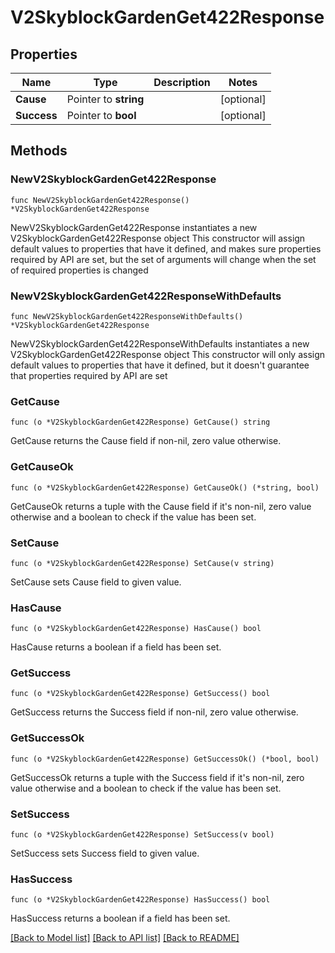 # V2SkyblockGardenGet422Response

## Properties

Name | Type | Description | Notes
------------ | ------------- | ------------- | -------------
**Cause** | Pointer to **string** |  | [optional] 
**Success** | Pointer to **bool** |  | [optional] 

## Methods

### NewV2SkyblockGardenGet422Response

`func NewV2SkyblockGardenGet422Response() *V2SkyblockGardenGet422Response`

NewV2SkyblockGardenGet422Response instantiates a new V2SkyblockGardenGet422Response object
This constructor will assign default values to properties that have it defined,
and makes sure properties required by API are set, but the set of arguments
will change when the set of required properties is changed

### NewV2SkyblockGardenGet422ResponseWithDefaults

`func NewV2SkyblockGardenGet422ResponseWithDefaults() *V2SkyblockGardenGet422Response`

NewV2SkyblockGardenGet422ResponseWithDefaults instantiates a new V2SkyblockGardenGet422Response object
This constructor will only assign default values to properties that have it defined,
but it doesn't guarantee that properties required by API are set

### GetCause

`func (o *V2SkyblockGardenGet422Response) GetCause() string`

GetCause returns the Cause field if non-nil, zero value otherwise.

### GetCauseOk

`func (o *V2SkyblockGardenGet422Response) GetCauseOk() (*string, bool)`

GetCauseOk returns a tuple with the Cause field if it's non-nil, zero value otherwise
and a boolean to check if the value has been set.

### SetCause

`func (o *V2SkyblockGardenGet422Response) SetCause(v string)`

SetCause sets Cause field to given value.

### HasCause

`func (o *V2SkyblockGardenGet422Response) HasCause() bool`

HasCause returns a boolean if a field has been set.

### GetSuccess

`func (o *V2SkyblockGardenGet422Response) GetSuccess() bool`

GetSuccess returns the Success field if non-nil, zero value otherwise.

### GetSuccessOk

`func (o *V2SkyblockGardenGet422Response) GetSuccessOk() (*bool, bool)`

GetSuccessOk returns a tuple with the Success field if it's non-nil, zero value otherwise
and a boolean to check if the value has been set.

### SetSuccess

`func (o *V2SkyblockGardenGet422Response) SetSuccess(v bool)`

SetSuccess sets Success field to given value.

### HasSuccess

`func (o *V2SkyblockGardenGet422Response) HasSuccess() bool`

HasSuccess returns a boolean if a field has been set.


[[Back to Model list]](../README.md#documentation-for-models) [[Back to API list]](../README.md#documentation-for-api-endpoints) [[Back to README]](../README.md)


